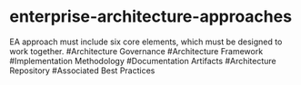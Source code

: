 # enterprise-architecture-approaches
EA approach must include six core elements, which must be designed to work together.  #Architecture Governance #Architecture Framework #Implementation Methodology #Documentation Artifacts #Architecture Repository #Associated Best Practices

